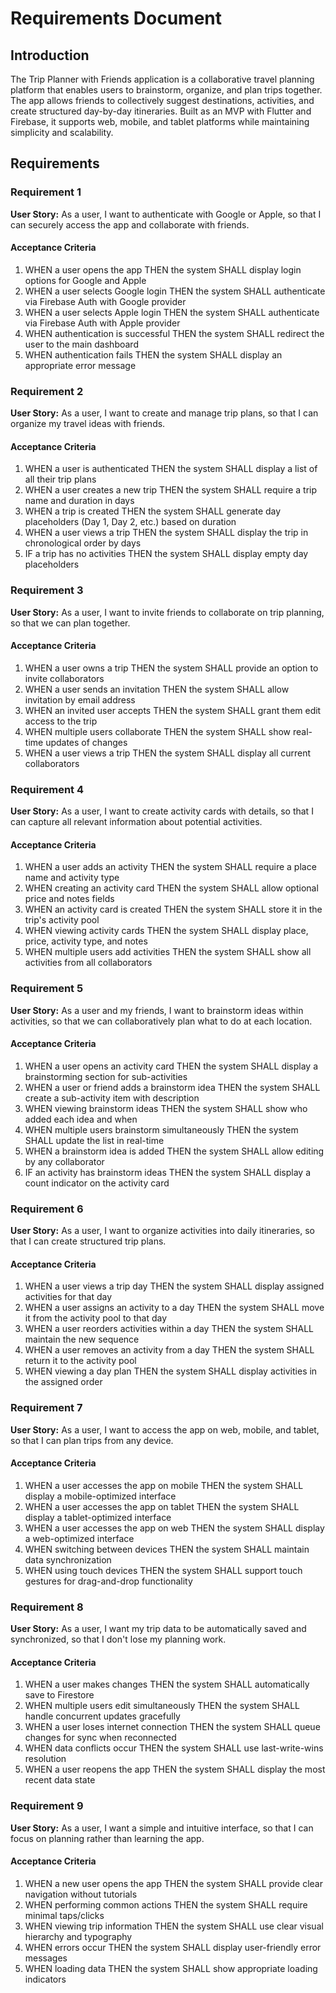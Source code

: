 # Requirements Document

## Introduction

The Trip Planner with Friends application is a collaborative travel planning platform that enables users to brainstorm, organize, and plan trips together. The app allows friends to collectively suggest destinations, activities, and create structured day-by-day itineraries. Built as an MVP with Flutter and Firebase, it supports web, mobile, and tablet platforms while maintaining simplicity and scalability.

## Requirements

### Requirement 1

**User Story:** As a user, I want to authenticate with Google or Apple, so that I can securely access the app and collaborate with friends.

#### Acceptance Criteria

1. WHEN a user opens the app THEN the system SHALL display login options for Google and Apple
2. WHEN a user selects Google login THEN the system SHALL authenticate via Firebase Auth with Google provider
3. WHEN a user selects Apple login THEN the system SHALL authenticate via Firebase Auth with Apple provider
4. WHEN authentication is successful THEN the system SHALL redirect the user to the main dashboard
5. WHEN authentication fails THEN the system SHALL display an appropriate error message

### Requirement 2

**User Story:** As a user, I want to create and manage trip plans, so that I can organize my travel ideas with friends.

#### Acceptance Criteria

1. WHEN a user is authenticated THEN the system SHALL display a list of all their trip plans
2. WHEN a user creates a new trip THEN the system SHALL require a trip name and duration in days
3. WHEN a trip is created THEN the system SHALL generate day placeholders (Day 1, Day 2, etc.) based on duration
4. WHEN a user views a trip THEN the system SHALL display the trip in chronological order by days
5. IF a trip has no activities THEN the system SHALL display empty day placeholders

### Requirement 3

**User Story:** As a user, I want to invite friends to collaborate on trip planning, so that we can plan together.

#### Acceptance Criteria

1. WHEN a user owns a trip THEN the system SHALL provide an option to invite collaborators
2. WHEN a user sends an invitation THEN the system SHALL allow invitation by email address
3. WHEN an invited user accepts THEN the system SHALL grant them edit access to the trip
4. WHEN multiple users collaborate THEN the system SHALL show real-time updates of changes
5. WHEN a user views a trip THEN the system SHALL display all current collaborators

### Requirement 4

**User Story:** As a user, I want to create activity cards with details, so that I can capture all relevant information about potential activities.

#### Acceptance Criteria

1. WHEN a user adds an activity THEN the system SHALL require a place name and activity type
2. WHEN creating an activity card THEN the system SHALL allow optional price and notes fields
3. WHEN an activity card is created THEN the system SHALL store it in the trip's activity pool
4. WHEN viewing activity cards THEN the system SHALL display place, price, activity type, and notes
5. WHEN multiple users add activities THEN the system SHALL show all activities from all collaborators

### Requirement 5

**User Story:** As a user and my friends, I want to brainstorm ideas within activities, so that we can collaboratively plan what to do at each location.

#### Acceptance Criteria

1. WHEN a user opens an activity card THEN the system SHALL display a brainstorming section for sub-activities
2. WHEN a user or friend adds a brainstorm idea THEN the system SHALL create a sub-activity item with description
3. WHEN viewing brainstorm ideas THEN the system SHALL show who added each idea and when
4. WHEN multiple users brainstorm simultaneously THEN the system SHALL update the list in real-time
5. WHEN a brainstorm idea is added THEN the system SHALL allow editing by any collaborator
6. IF an activity has brainstorm ideas THEN the system SHALL display a count indicator on the activity card

### Requirement 6

**User Story:** As a user, I want to organize activities into daily itineraries, so that I can create structured trip plans.

#### Acceptance Criteria

1. WHEN a user views a trip day THEN the system SHALL display assigned activities for that day
2. WHEN a user assigns an activity to a day THEN the system SHALL move it from the activity pool to that day
3. WHEN a user reorders activities within a day THEN the system SHALL maintain the new sequence
4. WHEN a user removes an activity from a day THEN the system SHALL return it to the activity pool
5. WHEN viewing a day plan THEN the system SHALL display activities in the assigned order

### Requirement 7

**User Story:** As a user, I want to access the app on web, mobile, and tablet, so that I can plan trips from any device.

#### Acceptance Criteria

1. WHEN a user accesses the app on mobile THEN the system SHALL display a mobile-optimized interface
2. WHEN a user accesses the app on tablet THEN the system SHALL display a tablet-optimized interface
3. WHEN a user accesses the app on web THEN the system SHALL display a web-optimized interface
4. WHEN switching between devices THEN the system SHALL maintain data synchronization
5. WHEN using touch devices THEN the system SHALL support touch gestures for drag-and-drop functionality

### Requirement 8

**User Story:** As a user, I want my trip data to be automatically saved and synchronized, so that I don't lose my planning work.

#### Acceptance Criteria

1. WHEN a user makes changes THEN the system SHALL automatically save to Firestore
2. WHEN multiple users edit simultaneously THEN the system SHALL handle concurrent updates gracefully
3. WHEN a user loses internet connection THEN the system SHALL queue changes for sync when reconnected
4. WHEN data conflicts occur THEN the system SHALL use last-write-wins resolution
5. WHEN a user reopens the app THEN the system SHALL display the most recent data state

### Requirement 9

**User Story:** As a user, I want a simple and intuitive interface, so that I can focus on planning rather than learning the app.

#### Acceptance Criteria

1. WHEN a new user opens the app THEN the system SHALL provide clear navigation without tutorials
2. WHEN performing common actions THEN the system SHALL require minimal taps/clicks
3. WHEN viewing trip information THEN the system SHALL use clear visual hierarchy and typography
4. WHEN errors occur THEN the system SHALL display user-friendly error messages
5. WHEN loading data THEN the system SHALL show appropriate loading indicators